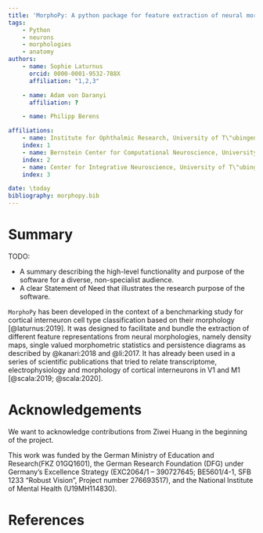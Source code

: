 ```yaml
---
title: 'MorphoPy: A python package for feature extraction of neural morphologies.'
tags:
    - Python
    - neurons
    - morphologies
    - anatomy
authors:
    - name: Sophie Laturnus
      orcid: 0000-0001-9532-788X
      affiliation: "1,2,3"

    - name: Adam von Daranyi
      affiliation: ?

    - name: Philipp Berens

affiliations:
    - name: Institute for Ophthalmic Research, University of T\"ubingen, Germany
    index: 1
    - name: Bernstein Center for Computational Neuroscience, University of T\"ubingen, Germany
    index: 2
    - name: Center for Integrative Neuroscience, University of T\"ubingen, Germany
    index: 3

date: \today
bibliography: morphopy.bib
---
```


# Summary

TODO:
- A summary describing the high-level functionality and purpose of the software for a diverse, non-specialist audience.
- A clear Statement of Need that illustrates the research purpose of the software.

`MorphoPy` has been developed in the context of a benchmarking study for cortical interneuron cell type classification
based on their morphology [@laturnus:2019]. It was designed to facilitate and bundle the extraction of different feature
representations from neural morphologies, namely density maps, single valued morphometric statistics and persistence
diagrams as described by @kanari:2018 and @li:2017. It has already been used in a series of scientific publications that tried
to relate transcriptome, electrophysiology and morphology of cortical interneurons in V1 and M1 [@scala:2019; @scala:2020].


# Acknowledgements
We want to acknowledge contributions from Ziwei Huang in the beginning of the project.

This work was funded by the German Ministry of Education and Research(FKZ 01GQ1601), the German Research Foundation (DFG)
under Germany’s Excellence Strategy (EXC2064/1 – 390727645; BE5601/4-1, SFB 1233 “Robust Vision”, Project number 276693517),
and the National Institute of Mental Health (U19MH114830).

# References